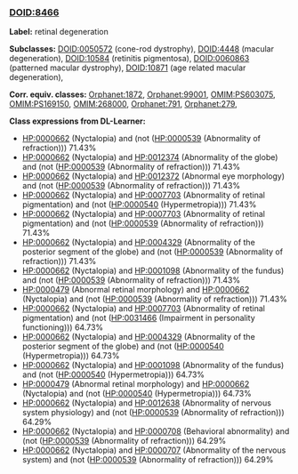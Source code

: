 
### [DOID:8466](http://purl.obolibrary.org/obo/DOID_8466)
**Label:** retinal degeneration

**Subclasses:** [DOID:0050572](http://purl.obolibrary.org/obo/DOID_0050572) (cone-rod dystrophy), [DOID:4448](http://purl.obolibrary.org/obo/DOID_4448) (macular degeneration), [DOID:10584](http://purl.obolibrary.org/obo/DOID_10584) (retinitis pigmentosa), [DOID:0060863](http://purl.obolibrary.org/obo/DOID_0060863) (patterned macular dystrophy), [DOID:10871](http://purl.obolibrary.org/obo/DOID_10871) (age related macular degeneration), 

**Corr. equiv. classes:** [Orphanet:1872](http://www.orpha.net/ORDO/Orphanet_1872), [Orphanet:99001](http://www.orpha.net/ORDO/Orphanet_99001), [OMIM:PS603075](http://purl.obolibrary.org/obo/OMIM_PS603075), [OMIM:PS169150](http://purl.obolibrary.org/obo/OMIM_PS169150), [OMIM:268000](http://purl.obolibrary.org/obo/OMIM_268000), [Orphanet:791](http://www.orpha.net/ORDO/Orphanet_791), [Orphanet:279](http://www.orpha.net/ORDO/Orphanet_279), 

**Class expressions from DL-Learner:**

- [HP:0000662](http://purl.obolibrary.org/obo/HP_0000662) (Nyctalopia) and (not ([HP:0000539](http://purl.obolibrary.org/obo/HP_0000539) (Abnormality of refraction))) 71.43%
- [HP:0000662](http://purl.obolibrary.org/obo/HP_0000662) (Nyctalopia) and [HP:0012374](http://purl.obolibrary.org/obo/HP_0012374) (Abnormality of the globe) and (not ([HP:0000539](http://purl.obolibrary.org/obo/HP_0000539) (Abnormality of refraction))) 71.43%
- [HP:0000662](http://purl.obolibrary.org/obo/HP_0000662) (Nyctalopia) and [HP:0012372](http://purl.obolibrary.org/obo/HP_0012372) (Abnormal eye morphology) and (not ([HP:0000539](http://purl.obolibrary.org/obo/HP_0000539) (Abnormality of refraction))) 71.43%
- [HP:0000662](http://purl.obolibrary.org/obo/HP_0000662) (Nyctalopia) and [HP:0007703](http://purl.obolibrary.org/obo/HP_0007703) (Abnormality of retinal pigmentation) and (not ([HP:0000540](http://purl.obolibrary.org/obo/HP_0000540) (Hypermetropia))) 71.43%
- [HP:0000662](http://purl.obolibrary.org/obo/HP_0000662) (Nyctalopia) and [HP:0007703](http://purl.obolibrary.org/obo/HP_0007703) (Abnormality of retinal pigmentation) and (not ([HP:0000539](http://purl.obolibrary.org/obo/HP_0000539) (Abnormality of refraction))) 71.43%
- [HP:0000662](http://purl.obolibrary.org/obo/HP_0000662) (Nyctalopia) and [HP:0004329](http://purl.obolibrary.org/obo/HP_0004329) (Abnormality of the posterior segment of the globe) and (not ([HP:0000539](http://purl.obolibrary.org/obo/HP_0000539) (Abnormality of refraction))) 71.43%
- [HP:0000662](http://purl.obolibrary.org/obo/HP_0000662) (Nyctalopia) and [HP:0001098](http://purl.obolibrary.org/obo/HP_0001098) (Abnormality of the fundus) and (not ([HP:0000539](http://purl.obolibrary.org/obo/HP_0000539) (Abnormality of refraction))) 71.43%
- [HP:0000479](http://purl.obolibrary.org/obo/HP_0000479) (Abnormal retinal morphology) and [HP:0000662](http://purl.obolibrary.org/obo/HP_0000662) (Nyctalopia) and (not ([HP:0000539](http://purl.obolibrary.org/obo/HP_0000539) (Abnormality of refraction))) 71.43%
- [HP:0000662](http://purl.obolibrary.org/obo/HP_0000662) (Nyctalopia) and [HP:0007703](http://purl.obolibrary.org/obo/HP_0007703) (Abnormality of retinal pigmentation) and (not ([HP:0031466](http://purl.obolibrary.org/obo/HP_0031466) (Impairment in personality functioning))) 64.73%
- [HP:0000662](http://purl.obolibrary.org/obo/HP_0000662) (Nyctalopia) and [HP:0004329](http://purl.obolibrary.org/obo/HP_0004329) (Abnormality of the posterior segment of the globe) and (not ([HP:0000540](http://purl.obolibrary.org/obo/HP_0000540) (Hypermetropia))) 64.73%
- [HP:0000662](http://purl.obolibrary.org/obo/HP_0000662) (Nyctalopia) and [HP:0001098](http://purl.obolibrary.org/obo/HP_0001098) (Abnormality of the fundus) and (not ([HP:0000540](http://purl.obolibrary.org/obo/HP_0000540) (Hypermetropia))) 64.73%
- [HP:0000479](http://purl.obolibrary.org/obo/HP_0000479) (Abnormal retinal morphology) and [HP:0000662](http://purl.obolibrary.org/obo/HP_0000662) (Nyctalopia) and (not ([HP:0000540](http://purl.obolibrary.org/obo/HP_0000540) (Hypermetropia))) 64.73%
- [HP:0000662](http://purl.obolibrary.org/obo/HP_0000662) (Nyctalopia) and [HP:0012638](http://purl.obolibrary.org/obo/HP_0012638) (Abnormality of nervous system physiology) and (not ([HP:0000539](http://purl.obolibrary.org/obo/HP_0000539) (Abnormality of refraction))) 64.29%
- [HP:0000662](http://purl.obolibrary.org/obo/HP_0000662) (Nyctalopia) and [HP:0000708](http://purl.obolibrary.org/obo/HP_0000708) (Behavioral abnormality) and (not ([HP:0000539](http://purl.obolibrary.org/obo/HP_0000539) (Abnormality of refraction))) 64.29%
- [HP:0000662](http://purl.obolibrary.org/obo/HP_0000662) (Nyctalopia) and [HP:0000707](http://purl.obolibrary.org/obo/HP_0000707) (Abnormality of the nervous system) and (not ([HP:0000539](http://purl.obolibrary.org/obo/HP_0000539) (Abnormality of refraction))) 64.29%


